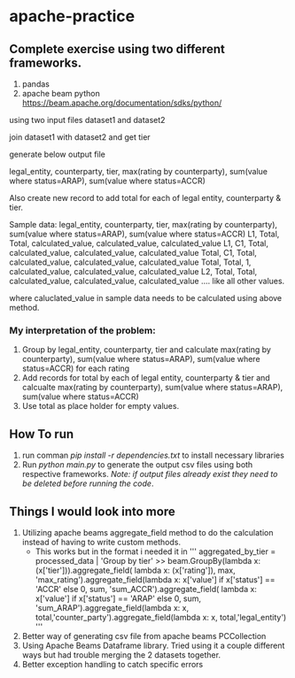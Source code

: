 # apache-practice

## Complete exercise using two different frameworks.

1. pandas
2. apache beam python https://beam.apache.org/documentation/sdks/python/

using two input files dataset1 and dataset2 

join dataset1 with dataset2 and get tier

generate below output file

legal_entity, counterparty, tier, max(rating by counterparty), sum(value where status=ARAP), sum(value where status=ACCR)

Also create new record to add total for each of legal entity, counterparty & tier.

Sample data:
legal_entity, counterparty, tier, max(rating by counterparty), sum(value where status=ARAP), sum(value where status=ACCR)
L1, Total, Total, calculated_value, calculated_value, calculated_value
L1, C1, Total, calculated_value, calculated_value, calculated_value
Total, C1, Total, calculated_value, calculated_value, calculated_value
Total, Total, 1, calculated_value, calculated_value, calculated_value
L2, Total, Total, calculated_value, calculated_value, calculated_value
....
like all other values.

where caluclated_value in sample data needs to be calculated using above method.

### My interpretation of the problem:
1. Group by legal_entity, counterparty, tier and calculate max(rating by counterparty), sum(value where status=ARAP), sum(value where status=ACCR) for each rating
2. Add records for total by each of legal entity, counterparty & tier and calcualte max(rating by counterparty), sum(value where status=ARAP), sum(value where status=ACCR)
3. Use total as place holder for empty values. 

## How To run 
1. run comman *pip install -r dependencies.txt* to install necessary libraries 
2. Run *python main.py* to generate the output csv files using both respective frameworks. *Note: if output files already exist they need to be deleted before running the code*.


## Things I would look into more
1. Utilizing apache beams aggregate_field method to do the calculation instead of having to write custom methods. 
    - This works but in the format i needed it in
    '''
    aggregated_by_tier = processed_data | 'Group by tier' >> beam.GroupBy(lambda x: (x['tier'])).aggregate_field(
        lambda x: (x['rating']), max, 'max_rating').aggregate_field(lambda x: x['value'] if x['status'] == 'ACCR' else 0, sum, 'sum_ACCR').aggregate_field(
            lambda x: x['value'] if x['status'] == 'ARAP' else 0, sum, 'sum_ARAP').aggregate_field(lambda x: x, total,'counter_party').aggregate_field(lambda x: x, total,'legal_entity')
    '''
2. Better way of generating csv file from apache beams PCCollection 
3. Using Apache Beams Dataframe library. Tried using it a couple different ways but had trouble merging the 2 datasets together. 
4. Better exception handling to catch specific errors
